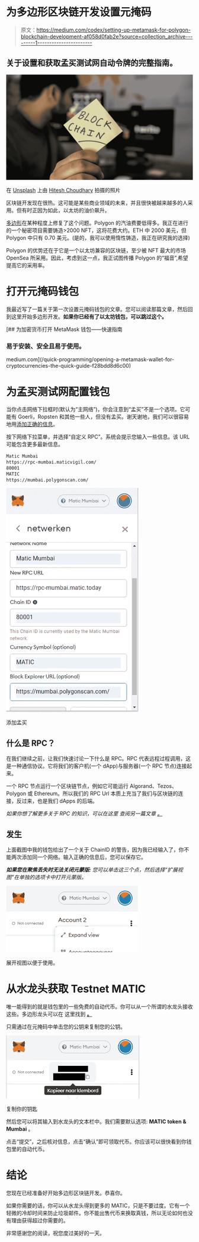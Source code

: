 # 为多边形区块链开发设置元掩码

> 原文：<https://medium.com/codex/setting-up-metamask-for-polygon-blockchain-development-af058d0fab2e?source=collection_archive---------1----------------------->

## 关于设置和获取孟买测试网自动令牌的完整指南。

![](img/4938d258770448a83f1b203931640fdc.png)

在 [Unsplash](https://unsplash.com/s/photos/blockchain?utm_source=unsplash&utm_medium=referral&utm_content=creditCopyText) 上由 [Hitesh Choudhary](https://unsplash.com/@hiteshchoudhary?utm_source=unsplash&utm_medium=referral&utm_content=creditCopyText) 拍摄的照片

区块链开发现在很热。这可能是某些商业领域的未来，并且很快被越来越多的人采用。但有时正因为如此，以太坊的油价飙升。

[多边形](https://polygon.technology/)在某种程度上修复了这个问题。Polygon 的汽油费要低得多。我正在进行的一个秘密项目需要铸造>2000 NFT，这将花费大约。ETH 中 2000 美元，但 Polygon 中只有 0.70 美元。(是的，我可以使用惰性铸造，我正在研究我的选择)

Polygon 的优势还在于它是一个以太坊兼容的区块链，至少被 NFT 最大的市场 OpenSea 所采用。因此，考虑到这一点，我正试图传播 Polygon 的“福音”,希望提高它的采用率。

# 打开元掩码钱包

我最近写了一篇关于第一次设置元掩码钱包的文章。您可以阅读那篇文章，然后回到这里开始多边形开发。**如果你已经有了以太坊钱包，可以跳过这个。**

[](/quick-programming/opening-a-metamask-wallet-for-cryptocurrencies-the-quick-guide-f28bdd8d6c00) [## 为加密货币打开 MetaMask 钱包——快速指南

### 易于安装、安全且易于使用。

medium.com](/quick-programming/opening-a-metamask-wallet-for-cryptocurrencies-the-quick-guide-f28bdd8d6c00) 

# 为孟买测试网配置钱包

当你点击网络下拉框时(默认为“主网络”)，你会注意到“孟买”不是一个选项。它可能有 Goerli，Ropsten 和其他一些人，但没有孟买。谢天谢地，我们可以很容易地用[添加正确的信息](https://wiki.polygon.technology/docs/develop/metamask/config-polygon-on-metamask/#add-the-polygon-network-manually)。

按下网络下拉菜单，并选择“自定义 RPC”。系统会提示您输入一些信息。该 URL 可能包含更多最新信息。

```
Matic Mumbai
https://rpc-mumbai.maticvigil.com/
80001
MATIC
https://mumbai.polygonscan.com/
```

![](img/268530d355e96d0f9107f68de62e7069.png)

添加孟买

## 什么是 RPC？

在我们继续之前，让我们快速讨论一下什么是 RPC。RPC 代表远程过程调用，这是一种通信协议。它将我们的客户机(一个 dApp)与服务器(一个 RPC 节点)连接起来。

一个 RPC 节点运行一个区块链节点，例如它可能运行 Algorand、Tezos、Polygon 或 Ethereum。所以我们的 RPC Url 本质上充当了我们与区块链的连接，反过来，也是我们 dApps 的后端。

*如果你想了解更多关于 RPC 的知识，可以在这里* *查阅另一篇文章* [*。*](https://www.alchemy.com/overviews/rpc-node)

## 发生

上面截图中我的钱包给出了一个关于 ChainID 的警告，因为我已经输入了，你不能两次添加同一个网络。输入正确的信息后，您可以保存它。

***如果您在聚焦丢失时无法关闭元蒙版:*** *您可以单击这三个点，然后选择“扩展视图”在单独的选项卡中打开元蒙版。*

![](img/73f6361e2228d0048a66046c66d770a2.png)

展开视图以便于使用。

# 从水龙头获取 Testnet MATIC

唯一能得到的就是钱包里的一些免费的自动代币。你可以从一个所谓的水龙头接收这些。多边形龙头可以在 这里找到 [**。**](https://faucet.matic.network/)

只需通过在元掩码中单击您的公钥来复制您的公钥。

![](img/839821724fe4cdfba2b2edef47f5ea81.png)

复制你的钥匙

然后您可以将其输入到水龙头的文本栏中。我们需要默认选项: **MATIC token & Mumbai** 。

点击“提交”，之后核对信息，点击“确认”即可领取代币。你应该可以很快看到你钱包里的自动代币。

# 结论

您现在已经准备好开始多边形区块链开发。恭喜你。

如果你需要的话，你可以从水龙头得到更多的 MATIC，只是不要过度。它有一个轻微的冷却时间来防止垃圾邮件。你不能出售代币来换取真钱，所以无论如何也没有理由获得超过你需要的。

非常感谢您的阅读，祝您度过美好的一天。